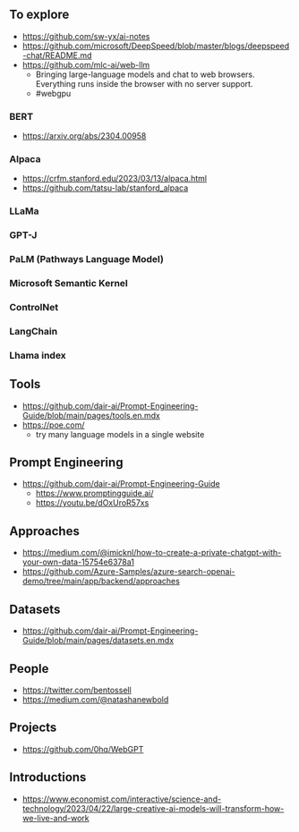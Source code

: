 ## To explore

- https://github.com/sw-yx/ai-notes
- https://github.com/microsoft/DeepSpeed/blob/master/blogs/deepspeed-chat/README.md
- https://github.com/mlc-ai/web-llm
  - Bringing large-language models and chat to web browsers. Everything runs inside the browser with no server support. 
  - #webgpu

### BERT
- https://arxiv.org/abs/2304.00958 

### Alpaca
- https://crfm.stanford.edu/2023/03/13/alpaca.html
- https://github.com/tatsu-lab/stanford_alpaca

### LLaMa

### GPT-J

### PaLM (Pathways Language Model)

### Microsoft Semantic Kernel

### ControlNet

### LangChain

### Lhama index

## Tools

- https://github.com/dair-ai/Prompt-Engineering-Guide/blob/main/pages/tools.en.mdx
- https://poe.com/
  - try many language models in a single website

## Prompt Engineering

- https://github.com/dair-ai/Prompt-Engineering-Guide
  - https://www.promptingguide.ai/
  - https://youtu.be/dOxUroR57xs

## Approaches

- https://medium.com/@imicknl/how-to-create-a-private-chatgpt-with-your-own-data-15754e6378a1
- https://github.com/Azure-Samples/azure-search-openai-demo/tree/main/app/backend/approaches 

## Datasets

- https://github.com/dair-ai/Prompt-Engineering-Guide/blob/main/pages/datasets.en.mdx

## People

- https://twitter.com/bentossell
- https://medium.com/@natashanewbold

## Projects
- https://github.com/0hq/WebGPT 

## Introductions 

- https://www.economist.com/interactive/science-and-technology/2023/04/22/large-creative-ai-models-will-transform-how-we-live-and-work 